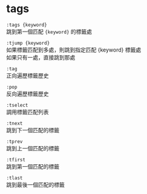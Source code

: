 # tags

`:tags {keyword}`  
跳到第一個匹配 `{keyword}` 的標籤處

`:tjump {keyword}`  
如果標籤匹配到多處，則跳到指定匹配 {keyword} 標籤處  
如果只有一處，直接跳到那處

`:tag`  
正向遍歷標籤歷史

`:pop`  
反向遍歷標籤歷史

`:tselect`  
調用標籤匹配列表

`:tnext`  
跳到下一個匹配的標籤

`:tprev`  
跳到上一個匹配的標籤

`:tfirst`  
跳到第一個匹配的標籤

`:tlast`  
跳到最後一個匹配的標籤

